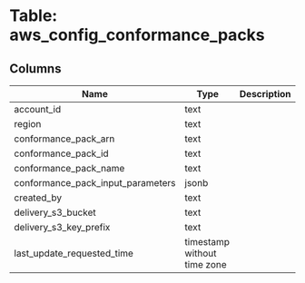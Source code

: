 
# Table: aws_config_conformance_packs

## Columns
| Name        | Type           | Description  |
| ------------- | ------------- | -----  |
|account_id|text||
|region|text||
|conformance_pack_arn|text||
|conformance_pack_id|text||
|conformance_pack_name|text||
|conformance_pack_input_parameters|jsonb||
|created_by|text||
|delivery_s3_bucket|text||
|delivery_s3_key_prefix|text||
|last_update_requested_time|timestamp without time zone||
